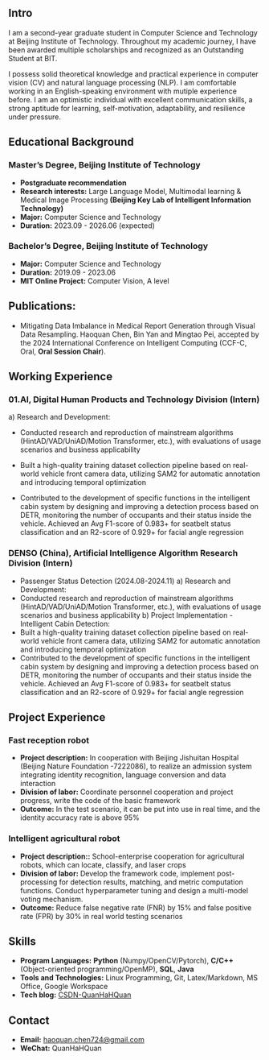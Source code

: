 ## Intro
I am a second-year graduate student in Computer Science and Technology at Beijing Institute of Technology. Throughout my academic journey, I have been awarded multiple scholarships and recognized as an Outstanding Student at BIT. 

I possess solid theoretical knowledge and practical experience in computer vision (CV) and natural language processing (NLP). I am comfortable working in an English-speaking environment with mutiple experience before. I am an optimistic individual with excellent communication skills, a strong aptitude for learning, self-motivation, adaptability, and resilience under pressure.

## Educational Background
### Master’s Degree, Beijing Institute of Technology
- **Postgraduate recommendation** 
- **Research interests:** Large Language Model, Multimodal learning & Medical Image Processing **(Beijing Key Lab of Intelligent Information Technology)**
- **Major:** Computer Science and Technology
- **Duration:** 2023.09 - 2026.06 (expected)

### Bachelor’s Degree, Beijing Institute of Technology
- **Major:** Computer Science and Technology
- **Duration:** 2019.09 - 2023.06
- **MIT Online Project:** Computer Vision, A level
  
## Publications:
- Mitigating Data Imbalance in Medical Report Generation through Visual Data Resampling. Haoquan Chen, Bin Yan and Mingtao Pei, accepted by the 2024 International Conference on Intelligent Computing (CCF-C, Oral, **Oral Session Chair**).

## Working Experience

### 01.AI, Digital Human Products and Technology Division (Intern)
a) Research and Development:
- Conducted research and reproduction of mainstream algorithms (HintAD/VAD/UniAD/Motion Transformer, etc.), with evaluations of usage scenarios and business applicability

- Built a high-quality training dataset collection pipeline based on real-world vehicle front camera data, utilizing SAM2 for automatic annotation and introducing temporal optimization
- Contributed to the development of specific functions in the intelligent cabin system by designing and improving a detection process based on DETR, monitoring the number of occupants and their status inside the vehicle. Achieved an Avg F1-score of 0.983+ for seatbelt status classification and an R2-score of 0.929+ for facial angle regression


### DENSO (China), Artificial Intelligence Algorithm Research Division (Intern)
- Passenger Status Detection (2024.08-2024.11)
a) Research and Development:
- Conducted research and reproduction of mainstream algorithms (HintAD/VAD/UniAD/Motion Transformer, etc.), with evaluations of usage scenarios and business applicability
b) Project Implementation - Intelligent Cabin Detection:
- Built a high-quality training dataset collection pipeline based on real-world vehicle front camera data, utilizing SAM2 for automatic annotation and introducing temporal optimization
- Contributed to the development of specific functions in the intelligent cabin system by designing and improving a detection process based on DETR, monitoring the number of occupants and their status inside the vehicle. Achieved an Avg F1-score of 0.983+ for seatbelt status classification and an R2-score of 0.929+ for facial angle regression


## Project Experience

### Fast reception robot
- **Project description:** In cooperation with Beijing Jishuitan Hospital (Beijing Nature Foundation -7222086), to realize an admission system integrating identity recognition, language conversion and data interaction
- **Division of labor:** Coordinate personnel cooperation and project progress, write the code of the basic framework
- **Outcome:** In the test scenario, it can be put into use in real time, and the identity accuracy rate is above 95%

### Intelligent agricultural robot
- **Project description::** School-enterprise cooperation for agricultural robots, which can locate, classify, and laser crops
- **Division of labor:** Develop the framework code, implement post-processing for detection results, matching, and metric computation functions. Conduct hyperparameter tuning and design a multi-model voting mechanism.
- **Outcome:** Reduce false negative rate (FNR) by 15% and false positive rate (FPR) by 30% in real world testing scenarios

## Skills
- **Program Languages:** **Python** (Numpy/OpenCV/Pytorch), **C/C++** (Object-oriented programming/OpenMP), **SQL**, **Java**
- **Tools and Technologies:** Linux Programming, Git, Latex/Markdown, MS Office, Google Workspace
- **Tech blog:** [CSDN-QuanHaHQuan](https://blog.csdn.net/c_h_q_)

## Contact
- **Email:** haoquan.chen724@gmail.com
- **WeChat:** QuanHaHQuan
